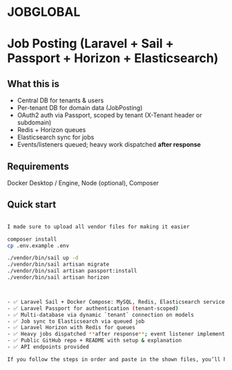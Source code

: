 
# JOBGLOBAL
# Job Posting  (Laravel + Sail + Passport + Horizon + Elasticsearch)

## What this is
- Central DB for tenants & users
- Per-tenant DB for domain data (JobPosting)
- OAuth2 auth via Passport, scoped by tenant (X-Tenant header or subdomain)
- Redis + Horizon queues
- Elasticsearch sync for jobs
- Events/listeners queued; heavy work dispatched **after response**

## Requirements
Docker Desktop / Engine, Node (optional), Composer

## Quick start
```bash

I made sure to upload all vendor files for making it easier 

composer install
cp .env.example .env

./vendor/bin/sail up -d
./vendor/bin/sail artisan migrate
./vendor/bin/sail artisan passport:install
./vendor/bin/sail artisan horizon



- ✅ Laravel Sail + Docker Compose: MySQL, Redis, Elasticsearch services
- ✅ Laravel Passport for authentication (tenant-scoped)
- ✅ Multi-database via dynamic `tenant` connection on models
- ✅ Job sync to Elasticsearch via queued job
- ✅ Laravel Horizon with Redis for queues
- ✅ Heavy jobs dispatched **after response**; event listener implements `ShouldQueue`
- ✅ Public GitHub repo + README with setup & explanation
- ✅ API endpoints provided

If you follow the steps in order and paste in the shown files, you’ll have a working baseline that meets every requirement.
